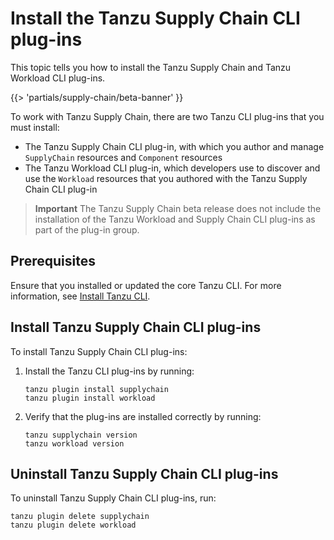 # Install the Tanzu Supply Chain CLI plug-ins

This topic tells you how to install the Tanzu Supply Chain and Tanzu Workload CLI plug-ins.

{{> 'partials/supply-chain/beta-banner' }}

To work with Tanzu Supply Chain, there are two Tanzu CLI plug-ins that you must install:

- The Tanzu Supply Chain CLI plug-in, with which you author and manage `SupplyChain` resources and
  `Component` resources
- The Tanzu Workload CLI plug-in, which developers use to discover and use the `Workload` resources
  that you authored with the Tanzu Supply Chain CLI plug-in

> **Important** The Tanzu Supply Chain beta release does not include the installation of the Tanzu
> Workload and Supply Chain CLI plug-ins as part of the plug-in group.

## Prerequisites

Ensure that you installed or updated the core Tanzu CLI. For more information, see
[Install Tanzu CLI](../../../install-tanzu-cli.hbs.md#install-cli).

## Install Tanzu Supply Chain CLI plug-ins

To install Tanzu Supply Chain CLI plug-ins:

1. Install the Tanzu CLI plug-ins by running:

   ```console
   tanzu plugin install supplychain
   tanzu plugin install workload
   ```

2. Verify that the plug-ins are installed correctly by running:

   ```console
   tanzu supplychain version
   tanzu workload version
   ```

## Uninstall Tanzu Supply Chain CLI plug-ins

To uninstall Tanzu Supply Chain CLI plug-ins, run:

```console
tanzu plugin delete supplychain
tanzu plugin delete workload
```
